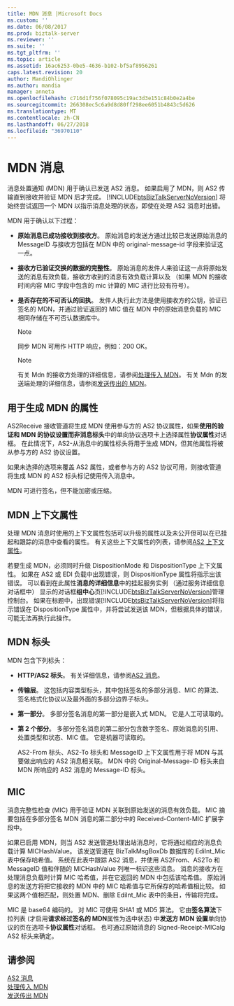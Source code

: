 ```yaml
---
title: MDN 消息 |Microsoft Docs
ms.custom: ''
ms.date: 06/08/2017
ms.prod: biztalk-server
ms.reviewer: ''
ms.suite: ''
ms.tgt_pltfrm: ''
ms.topic: article
ms.assetid: 16ac6253-0be5-4636-b102-bf5af8956261
caps.latest.revision: 20
author: MandiOhlinger
ms.author: mandia
manager: anneta
ms.openlocfilehash: c716d1f756f078095c19ac3d3e151c84b0e2a4be
ms.sourcegitcommit: 266308ec5c6a9d8d80ff298ee6051b4843c5d626
ms.translationtype: MT
ms.contentlocale: zh-CN
ms.lasthandoff: 06/27/2018
ms.locfileid: "36970110"
---
```

# <a name="mdn-messages"></a>MDN 消息
消息处置通知 (MDN) 用于确认已发送 AS2 消息。 如果启用了 MDN，则 AS2 传输直到接收并验证 MDN 后才完成。 [!INCLUDE[btsBizTalkServerNoVersion](../includes/btsbiztalkservernoversion-md.md)] 将始终尝试返回一个 MDN 以指示消息处理的状态，即使在处理 AS2 消息时出错。  
  
 MDN 用于确认以下过程：  
  
-   **原始消息已成功接收到接收方**。 原始消息的发送方通过比较已发送原始消息的 MessageID 与接收方包括在 MDN 中的 original-message-id 字段来验证这一点。  
  
-   **接收方已验证交换的数据的完整性**。 原始消息的发件人来验证这一点将原始发送的消息有效负载，接收方收到的消息有效负载计算以及 （如果 MDN 的接收时间内容 MIC 字段中包含的 mic 计算的 MIC 进行比较有符号）。  
  
-   **是否存在的不可否认的回执**。 发件人执行此方法是使用接收方的公钥，验证已签名的 MDN，并通过验证返回的 MIC 值在 MDN 中的原始消息负载的 MIC 相同存储在不可否认数据库中。  
  
    > [!NOTE]
    >  同步 MDN 可用作 HTTP 响应，例如：200 OK。  
  
    > [!NOTE]
    >  有关 Mdn 的接收方处理的详细信息，请参阅[处理传入 MDN](../core/processing-an-incoming-mdn.md)。 有关 Mdn 的发送端处理的详细信息，请参阅[发送传出的 MDN](../core/sending-an-outgoing-mdn.md)。  
  
## <a name="properties-used-to-generate-the-mdn"></a>用于生成 MDN 的属性  
 AS2Receive 接收管道将生成 MDN 使用参与方的 AS2 协议属性，如果**使用的验证和 MDN 的协议设置而非消息标头**中的单向协议选项卡上选择属性**协议属性**对话框。 在此情况下，AS2-从消息中的属性标头将用于生成 MDN，但其他属性将被从参与方的 AS2 协议设置。  
  
 如果未选择的选项来覆盖 AS2 属性，或者参与方的 AS2 协议可用，则接收管道将生成 MDN 的 AS2 标头标记使用传入消息中。  
  
 MDN 可进行签名，但不能加密或压缩。  
  
## <a name="mdn-context-properties"></a>MDN 上下文属性  
 处理 MDN 消息时使用的上下文属性包括可以升级的属性以及未公开但可以在已挂起和跟踪的消息中查看的属性。 有关这些上下文属性的列表，请参阅[AS2 上下文属性](../core/as2-context-properties.md)。  
  
 若要生成 MDN，必须同时升级 DispositionMode 和 DispositionType 上下文属性。 如果在 AS2 或 EDI 负载中出现错误，则 DispositionType 属性将指示出该错误。 可以看到在此属性**消息的详细信息**中的挂起服务实例 （通过服务详细信息对话框中） 显示的对话框**组中心**页[!INCLUDE[btsBizTalkServerNoVersion](../includes/btsbiztalkservernoversion-md.md)]管理控制台。 如果在标题中，出现错误[!INCLUDE[btsBizTalkServerNoVersion](../includes/btsbiztalkservernoversion-md.md)]将指示错误在 DispositionType 属性中，并将尝试发送该 MDN，但根据具体的错误，可能无法再执行此操作。  
  
## <a name="mdn-headers"></a>MDN 标头  
 MDN 包含下列标头：  
  
- **HTTP/AS2 标头**。 有关详细信息，请参阅[AS2 消息](../core/as2-messages.md)。  
  
- **传输层**。 这包括内容类型标头，其中包括签名的多部分消息、MIC 的算法、签名格式化协议以及最外面的多部分边界子标头。  
  
- **第一部分**。 多部分签名消息的第一部分是嵌入式 MDN。 它是人工可读取的。  
  
- **第 2 个部分**。 多部分签名消息的第二部分包含数字签名、原始消息的引用、处置类型和状态、MIC 值。 它是机器可读取的。  
  
  AS2-From 标头、AS2-To 标头和 MessageID 上下文属性用于将 MDN 与其要做出响应的 AS2 消息相关联。 MDN 中的 Original-Message-ID 标头来自 MDN 所响应的 AS2 消息的 Message-ID 标头。  
  
## <a name="mic"></a>MIC  
 消息完整性检查 (MIC) 用于验证 MDN 关联到原始发送的消息有效负载。 MIC 摘要包括在多部分签名 MDN 消息的第二部分中的 Received-Content-MIC 扩展字段中。  
  
 如果已启用 MDN，则当 AS2 发送管道处理出站消息时，它将通过相应的消息负载计算 MICHashValue。 该发送管道在 BizTalkMsgBoxDb 数据库的 EdiInt_Mic 表中保存哈希值。 系统在此表中跟踪 AS2 消息，并使用 AS2From、AS2To 和 MessageID 值和伴随的 MICHashValue 列唯一标识这些消息。 消息的接收方在处理消息负载时计算 MIC 哈希值，并在它返回的 MDN 中包括该哈希值。 原始消息的发送方将把它接收的 MDN 中的 MIC 哈希值与它所保存的哈希值相比较。 如果这两个值相匹配，则处置 MDN、删除 EdiInt_Mic 表中的条目，传输将完成。  
  
 MIC 是 base64 编码的。 对 MIC 可使用 SHA1 或 MD5 算法。 它由**签名算法**下拉列表 (才启用**请求经过签名的 MDN**属性为选中状态) 中**发送方 MDN 设置**单向协议的页在选项卡**协议属性**对话框。 也可通过原始消息的 Signed-Receipt-MICalg AS2 标头来确定。  
  
## <a name="see-also"></a>请参阅  
 [AS2 消息](../core/as2-messages.md)   
 [处理传入 MDN](../core/processing-an-incoming-mdn.md)   
 [发送传出 MDN](../core/sending-an-outgoing-mdn.md)